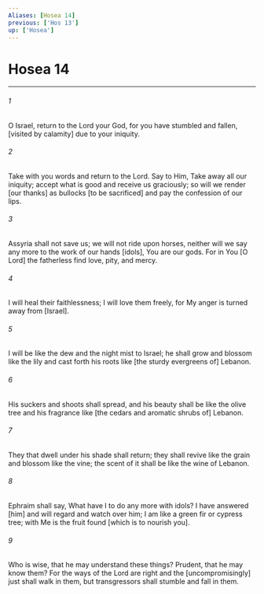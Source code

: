 ```yaml
---
Aliases: [Hosea 14]
previous: ['Hos 13']
up: ['Hosea']
---
```

# Hosea 14

***


###### 1 


O Israel, return to the Lord your God, for you have stumbled and fallen, [visited by calamity] due to your iniquity. 


###### 2 


Take with you words and return to the Lord. Say to Him, Take away all our iniquity; accept what is good and receive us graciously; so will we render [our thanks] as bullocks [to be sacrificed] and pay the confession of our lips. 


###### 3 


Assyria shall not save us; we will not ride upon horses, neither will we say any more to the work of our hands [idols], You are our gods. For in You [O Lord] the fatherless find love, pity, and mercy. 


###### 4 


I will heal their faithlessness; I will love them freely, for My anger is turned away from [Israel]. 


###### 5 


I will be like the dew and the night mist to Israel; he shall grow and blossom like the lily and cast forth his roots like [the sturdy evergreens of] Lebanon. 


###### 6 


His suckers and shoots shall spread, and his beauty shall be like the olive tree and his fragrance like [the cedars and aromatic shrubs of] Lebanon. 


###### 7 


They that dwell under his shade shall return; they shall revive like the grain and blossom like the vine; the scent of it shall be like the wine of Lebanon. 


###### 8 


Ephraim shall say, What have I to do any more with idols? I have answered [him] and will regard and watch over him; I am like a green fir or cypress tree; with Me is the fruit found [which is to nourish you]. 


###### 9 


Who is wise, that he may understand these things? Prudent, that he may know them? For the ways of the Lord are right and the [uncompromisingly] just shall walk in them, but transgressors shall stumble and fall in them.

